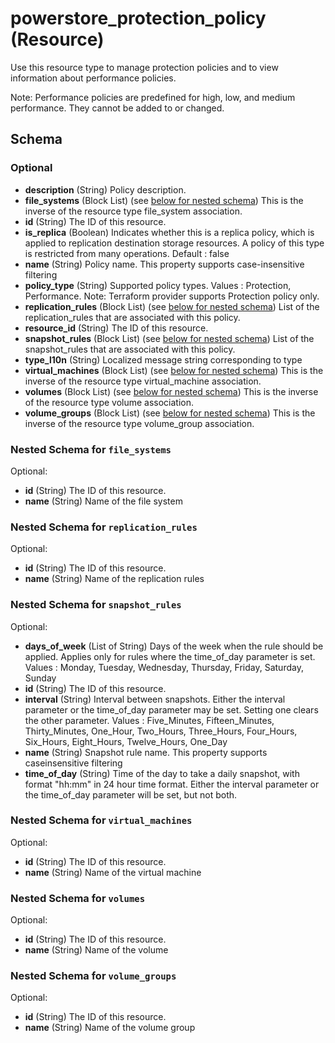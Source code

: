 
# powerstore_protection_policy (Resource)

Use this resource type to manage protection policies and to view information about performance
policies.

Note: Performance policies are predefined for high, low, and medium performance. They cannot be
added to or changed.

<!-- schema generated by tfplugindocs -->
## Schema

### Optional

- **description** (String) Policy description.
- **file_systems** (Block List) (see [below for nested schema](#nestedblock--file_systems)) This is the inverse of the resource type file_system
association.
- **id** (String) The ID of this resource.
- **is_replica** (Boolean) Indicates whether this is a replica policy, which is applied
to replication destination storage resources. A policy of this
type is restricted from many operations. Default : false
- **name** (String) Policy name. This property supports case-insensitive
filtering
- **policy_type** (String) Supported policy types.
Values : Protection, Performance.
Note: Terraform provider supports Protection policy only.
- **replication_rules** (Block List) (see [below for nested schema](#nestedblock--replication_rules)) List of the replication_rules that are associated with this
policy.
- **resource_id** (String) The ID of this resource.
- **snapshot_rules** (Block List) (see [below for nested schema](#nestedblock--snapshot_rules)) List of the snapshot_rules that are associated with this
policy.
- **type_l10n** (String) Localized message string corresponding to type
- **virtual_machines** (Block List) (see [below for nested schema](#nestedblock--virtual_machines)) This is the inverse of the resource type virtual_machine
association.
- **volumes** (Block List) (see [below for nested schema](#nestedblock--volumes)) This is the inverse of the resource type volume association.
- **volume_groups** (Block List) (see [below for nested schema](#nestedblock--volume_groups)) This is the inverse of the resource type volume_group
association.

<a id="nestedblock--file_systems"></a>

### Nested Schema for `file_systems`

Optional:

- **id** (String) The ID of this resource.
- **name** (String) Name of the file system


<a id="nestedblock--replication_rules"></a>

### Nested Schema for `replication_rules`

Optional:

- **id** (String) The ID of this resource.
- **name** (String) Name of the replication rules


<a id="nestedblock--snapshot_rules"></a>

### Nested Schema for `snapshot_rules`

Optional:

- **days_of_week** (List of String) Days of the week when the rule should be applied. Applies
only for rules where the time_of_day parameter is set.
Values : Monday, Tuesday, Wednesday, Thursday, Friday, Saturday, Sunday
- **id** (String) The ID of this resource.
- **interval** (String) Interval between snapshots. Either the interval parameter or the time_of_day parameter may be set. Setting one clears the other parameter.
Values : Five_Minutes, Fifteen_Minutes, Thirty_Minutes, One_Hour, Two_Hours, Three_Hours,
Four_Hours, Six_Hours, Eight_Hours, Twelve_Hours, One_Day
- **name** (String) Snapshot rule name. This property supports caseinsensitive filtering
- **time_of_day** (String) Time of the day to take a daily snapshot, with format "hh:mm" in 24 hour time format. Either the interval parameter or the time_of_day parameter will be set, but not both.


<a id="nestedblock--virtual_machines"></a>

### Nested Schema for `virtual_machines`

Optional:

- **id** (String) The ID of this resource.
- **name** (String) Name of the virtual machine


<a id="nestedblock--volumes"></a>

### Nested Schema for `volumes`

Optional:

- **id** (String) The ID of this resource.
- **name** (String) Name of the volume


<a id="nestedblock--volume_groups"></a>

### Nested Schema for `volume_groups`

Optional:

- **id** (String) The ID of this resource.
- **name** (String) Name of the volume group
